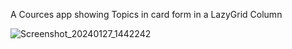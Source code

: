 A Cources app showing Topics in card form in a LazyGrid Column

![Screenshot_20240127_1442242](https://github.com/NickSidiropoulos/Courses/assets/12250619/2128b6f0-49cd-4c77-9cd3-9666de1f0e41)
